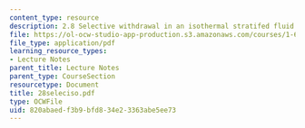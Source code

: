 ```yaml
---
content_type: resource
description: 2.8 Selective withdrawal in an isothermal stratifed fluid
file: https://ol-ocw-studio-app-production.s3.amazonaws.com/courses/1-63-advanced-fluid-dynamics-of-the-environment-fall-2002/820abaedf3b9bfd834e23363abe5ee73_28seleciso.pdf
file_type: application/pdf
learning_resource_types:
- Lecture Notes
parent_title: Lecture Notes
parent_type: CourseSection
resourcetype: Document
title: 28seleciso.pdf
type: OCWFile
uid: 820abaed-f3b9-bfd8-34e2-3363abe5ee73
---
```

